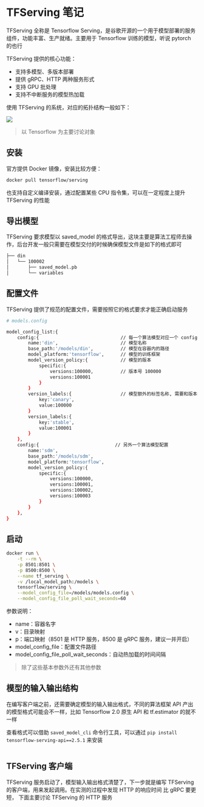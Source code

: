# TFServing 笔记

TFServing 全称是 Tensorflow Serving，是谷歌开源的一个用于模型部署的服务组件，功能丰富、生产就绪。主要用于 Tensorflow 训练的模型，听说 pytorch 的也行

TFServing 提供的核心功能：

- 支持多模型、多版本部署
- 提供 gRPC、HTTP 两种服务形式
- 支持 GPU 批处理
- 支持不中断服务的模型热加载

使用 TFServing 的系统，对应的拓扑结构一般如下：

![](https://raw.githubusercontent.com/hsxhr-10/Blog/master/image/modelserving-1.png)

> 以 Tensorflow 为主要讨论对象

## 安装

官方提供 Docker 镜像，安装比较方便：

```BASH
docker pull tensorflow/serving
```

也支持自定义编译安装，通过配置某些 CPU 指令集，可以在一定程度上提升 TFServing 的性能

## 导出模型

TFServing 要求模型以 saved_model 的格式导出，这块主要是算法工程师去操作，后台开发一般只需要在模型交付的时候确保模型文件是如下的格式即可

```BASH
├── din
│   └── 100002
│       ├── saved_model.pb
│       └── variables
```

## 配置文件

TFServing 提供了规范的配置文件，需要按照它的格式要求才能正确启动服务

```BASH
# models.config

model_config_list:{
    config:{                              // 每一个算法模型对应一个 config 配置块
        name:'din',                       // 模型名称
        base_path:'/models/din',          // 模型在容器内的路径
        model_platform:'tensorflow',      // 模型的训练框架
        model_version_policy:{            // 模型的版本
            specific:{
                versions:100000,          // 版本号 100000
                versions:100001
            }
        }
        version_labels:{                  // 模型额外的标签名称, 需要和版本号对应, 这个不是必须的
            key:'canary',                 
            value:100000
        }
        version_labels:{
            key:'stable',
            value:100001
        }
    },
    config:{                            // 另外一个算法模型配置
        name:'sdm',
        base_path:'/models/sdm',
        model_platform:'tensorflow',
        model_version_policy:{
            specific:{
                versions:100000,
                versions:100001,
                versions:100002,
                versions:100003
            }
        }
    },
}
```

## 启动

```BASH
docker run \
    -t --rm \
    -p 8501:8501 \
    -p 8500:8500 \
    --name tf_serving \
    -v /local_model_path:/models \
    tensorflow/serving \
    --model_config_file=/models/models.config \
    --model_config_file_poll_wait_seconds=60
```

参数说明：

- name：容器名字
- v：目录映射
- p：端口映射（8501 是 HTTP 服务，8500 是 gRPC 服务，建议一并开启）
- model_config_file：配置文件路径
- model_config_file_poll_wait_seconds：自动热加载的时间间隔

> 除了这些基本参数外还有其他参数

## 模型的输入输出结构

在编写客户端之前，还需要确定模型的输入输出格式，不同的算法框架 API 产出的模型格式可能会不一样，比如 Tensorflow 2.0 原生 API 和 tf.estimator 的就不一样

查看格式可以借助 `saved_model_cli` 命令行工具，可以通过 `pip install tensorflow-serving-api==2.5.1` 来安装

```BASH

```

## TFServing 客户端

TFServing 服务启动了，模型输入输出格式清楚了，下一步就是编写 TFServing 的客户端，用来发起调用。在实测的过程中发现 HTTP 的响应时间 比 gRPC 要更短，
下面主要讨论 TFServing 的 HTTP 服务
